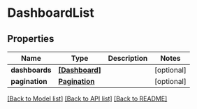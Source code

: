 # DashboardList

## Properties
Name | Type | Description | Notes
------------ | ------------- | ------------- | -------------
**dashboards** | [**[Dashboard]**](Dashboard.md) |  | [optional] 
**pagination** | [**Pagination**](Pagination.md) |  | [optional] 

[[Back to Model list]](../README.md#documentation-for-models) [[Back to API list]](../README.md#documentation-for-api-endpoints) [[Back to README]](../README.md)


